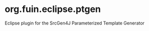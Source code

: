 org.fuin.eclipse.ptgen
======================

Eclipse plugin for the SrcGen4J Parameterized Template Generator

